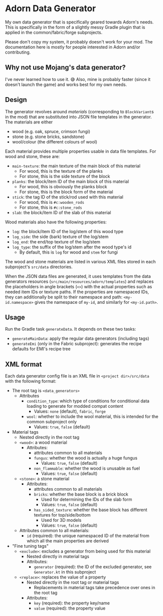 # Adorn Data Generator

My own data generator that is specifically geared towards Adorn's needs.
This is specifically in the form of a slightly messy Gradle plugin that
is applied in the common/fabric/forge subprojects.

Please don't copy my system, it probably doesn't work for your mod.
The documentation here is mostly for people interested in Adorn and/or
contributing.

## Why not use Mojang's data generator?

I've never learned how to use it. 😅 Also, mine is probably faster (since it doesn't launch the game)
and works best for my own needs.

## Design

The generator revolves around *materials* (corresponding to `BlockVariant`s in the mod)
that are substituted into JSON file templates in the generator. The materials are either

- wood (e.g. oak, spruce, crimson fungi)
- stone (e.g. stone bricks, sandstone)
- wool/colour (the different colours of wool)

Each material provides multiple properties usable in data file templates.
For wood and stone, these are:

- `main-texture`: the main texture of the main block of this material
  - For wood, this is the texture of the planks
  - For stone, this is the side texture of the block
- `planks`: the block/item ID of the main block of this material
  - For wood, this is obviously the planks block
  - For stone, this is the block form of the material
- `stick`: the tag ID of the stick/rod used with this material
  - For wood, this is `#c:wooden_rods`
  - For stone, this is `#c:stone_rods`
- `slab`: the block/item ID of the slab of this material

Wood materials also have the following properties:
- `log`: the block/item ID of the log/stem of this wood type
- `log_side`: the side (bark) texture of the log/stem
- `log_end`: the end/top texture of the log/stem
- `log_type`: the suffix of the log/stem after the wood type's id
  - By default, this is `log` for wood and `stem` for fungi

The wood and stone materials are listed in various XML files stored in each subproject's
`src/data` directories.

When the JSON data files are generated, it uses templates from the data generators resources
(`src/main/resources/adorn/templates`) and replaces the placeholders in angle brackets (`<>`)
with the actual properties such as needed item IDs or texture paths.
If the properties are namespaced IDs, they can additionally be split to their namespace and path:
`<my-id.namespace>` gives the namespace of `my-id`, and similarly for `<my-id.path>`.

## Usage

Run the Gradle task `generateData`. It depends on these two tasks:

- `generateMainData`: apply the regular data generators (including tags)
- `generateEmi` (only in the Fabric subproject): generates the recipe defaults for EMI's recipe tree

## XML format

Each data generator config file is an XML file in `<project dir>/src/data` with the following format:

- The root tag is `<data_generators>`
  - Attributes
    - `condition_type`: which type of conditions for conditional data loading to generate
      for modded compat content
      - Values: `none` (default), `fabric`, `forge`
    - `wool`: whether to include the wool material, this is intended for the common subproject only
      - Values: `true`, `false` (default)
- Material tags
  - Nested directly in the root tag
  - `<wood>`: a wood material
    - Attributes:
      - attributes common to all materials
      - `fungus`: whether the wood is actually a huge fungus
        - Values: `true`, `false` (default)
      - `non_flammable`: whether the wood is unusable as fuel
        - Values: `true`, `false` (default)
  - `<stone>`: a stone material
    - Attributes:
      - attributes common to all materials
      - `bricks`: whether the base block is a brick block
        - Used for determining the IDs of the slab form
        - Values: `true`, `false` (default)
      - `has_sided_texture`: whether the base block has different textures for top/side/bottom
        - Used for 3D models
        - Values: `true`, `false` (default)
  - Attributes common to all materials:
    - `id` (required): the unique namespaced ID of the material from which all the main properties are derived
- "Fine tuning tags"
  - `<exclude>`: excludes a generator from being used for this material
    - Nested directly in material tags
    - Attributes:
      - `generator` (required): the ID of the excluded generator, see `Generator.kt` in this subproject
  - `<replace>`: replaces the value of a property
    - Nested directly in the root tag or material tags
      - Replacements in material tags take precedence over ones in the root tag
    - Attributes:
      - `key` (required): the property key/name
      - `value` (required): the property value
